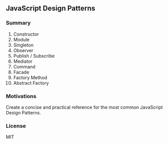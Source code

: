 ## JavaScript Design Patterns


### Summary

01) Constructor
02) Module
03) Singleton
04) Observer
05) Publish / Subscribe
06) Mediator
07) Command
08) Facade
09) Factory Method
10) Abstract Factory


### Motivations

Create a concise and practical reference for the most common JavaScript Design Patterns.


### License

MIT
